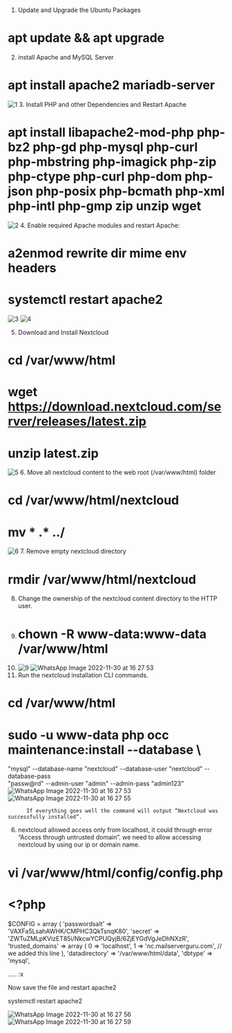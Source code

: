 1. Update and Upgrade the Ubuntu Packages
 # apt update && apt upgrade
2.  install Apache and MySQL Server
 # apt install apache2 mariadb-server 
![1](https://user-images.githubusercontent.com/97324827/206020941-2a5013bd-b857-4134-8e5d-ff4da05165f2.jpg)
3. Install PHP and other Dependencies and Restart Apache
# apt install libapache2-mod-php php-bz2 php-gd php-mysql php-curl php-mbstring php-imagick php-zip php-ctype php-curl php-dom php-json php-posix php-bcmath php-xml php-intl php-gmp zip unzip wget
![2](https://user-images.githubusercontent.com/97324827/206021283-6f10a9bd-e8b8-4815-adea-5dc371ab9611.jpg)
4. Enable required Apache modules and restart Apache:
# a2enmod rewrite dir mime env headers
# systemctl restart apache2
![3](https://user-images.githubusercontent.com/97324827/206021554-87f4bf3a-7777-4799-bac2-73e060348ce1.jpg)
![4](https://user-images.githubusercontent.com/97324827/206021902-ca0c0a73-6d07-4ac0-a37d-cb6306ad7696.jpg)

5. Download and Install Nextcloud
# cd /var/www/html
# wget https://download.nextcloud.com/server/releases/latest.zip
# unzip latest.zip
![5](https://user-images.githubusercontent.com/97324827/206021862-9de6f152-c1c1-4fac-b837-045f2a60b02f.jpg)
6. Move all nextcloud content to the web root (/var/www/html) folder
# cd /var/www/html/nextcloud
# mv * .* ../
![6](https://user-images.githubusercontent.com/97324827/206022066-46db1610-8869-4a60-ab0e-e829428dd71c.jpg)
7. Remove empty nextcloud directory
# rmdir /var/www/html/nextcloud
8. Change the ownership of the nextcloud content directory to the HTTP user.
9. # chown -R www-data:www-data /var/www/html
10. ![9](https://user-images.githubusercontent.com/97324827/206022455-026ddaa8-a6db-4fab-b63a-63510ec5b8dd.jpg)
![WhatsApp Image 2022-11-30 at 16 27 53](https://user-images.githubusercontent.com/97324827/206022457-8d371842-95b2-44e8-8b08-c2e96ec38f73.jpg)
11. Run the nextcloud installation CLI commands.
# cd /var/www/html
# sudo -u www-data php occ  maintenance:install --database \
"mysql" --database-name "nextcloud"  --database-user "nextcloud" --database-pass \
"passw@rd" --admin-user "admin" --admin-pass "admin123"
![WhatsApp Image 2022-11-30 at 16 27 53](https://user-images.githubusercontent.com/97324827/206022601-c6cc1298-5d25-4bc3-ba3c-a664585798e3.jpg)
![WhatsApp Image 2022-11-30 at 16 27 55](https://user-images.githubusercontent.com/97324827/206022602-c501b08d-a2f4-43ce-aef9-344dd93ab812.jpg)
          
          If everything goes well the command will output “Nextcloud was successfully installed”.

6. nextcloud allowed access only from localhost, it could through error “Access through untrusted domain”. we need to allow accessing nextcloud by using our ip or domain name.

# vi /var/www/html/config/config.php

# <?php
 $CONFIG = array (
   'passwordsalt' => 'VAXFa5LsahAWHK/CMPHC3QkTsnqK80',
  'secret' => 'ZWTuZMLpKVizET85i/NkcwYCPUQyjB/6ZjEYGdVgJeDhNXzR',
  'trusted_domains' =>
  array (
    0 => 'localhost',
    1 => 'nc.mailserverguru.com', // we added this line
  ),
  'datadirectory' => '/var/www/html/data',
  'dbtype' => 'mysql',

  .....
:x

Now save the file and restart apache2

 systemctl restart apache2



![WhatsApp Image 2022-11-30 at 16 27 56](https://user-images.githubusercontent.com/97324827/206024177-97654b6a-5b02-4eab-bac0-9b0f57628173.jpg)
![WhatsApp Image 2022-11-30 at 16 27 59](https://user-images.githubusercontent.com/97324827/206024510-4a24415a-28f7-43a1-b387-06268f3f559e.jpg)


